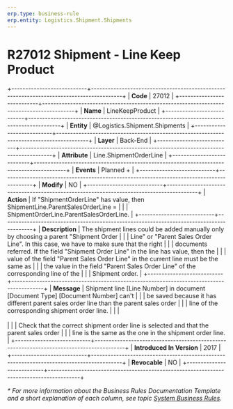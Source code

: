 ```yaml
---
erp.type: business-rule
erp.entity: Logistics.Shipment.Shipments
---
```


# R27012 Shipment - Line Keep Product
+---------------------------+-----------------------------------------------------------------------------------------+
| **Code**                  | 27012                                                                                   |
+---------------------------+-----------------------------------------------------------------------------------------+
| **Name**                  | LineKeepProduct                                                                         |
+---------------------------+-----------------------------------------------------------------------------------------+
| **Entity**                | @Logistics.Shipment.Shipments                                                           |
+---------------------------+-----------------------------------------------------------------------------------------+
| **Layer**                 | Back-End                                                                                |
+---------------------------+-----------------------------------------------------------------------------------------+
| **Attribute**             | Line.ShipmentOrderLine                                                                  |
+---------------------------+-----------------------------------------------------------------------------------------+
| **Events**                | Planned +                                                                               |
+---------------------------+-----------------------------------------------------------------------------------------+
| **Modify**                | NO                                                                                      |
+---------------------------+-----------------------------------------------------------------------------------------+
| **Action**                | If \"ShipmentOrderLine\" has value, then ShipmentLine.ParentSalesOrderLine =            |
|                           | ShipmentOrderLine.ParentSalesOrderLine.                                                 |
+---------------------------+-----------------------------------------------------------------------------------------+
| **Description**           | The shipment lines could be added manually only by choosing a parent "Shipment Order    |
|                           | Line" or "Parent Sales Order Line". In this case, we have to make sure that the right   |
|                           | documents referred. If the field "Shipment Order Line" in the line has value, then the  |
|                           | value of the field "Parent Sales Order Line" in the current line must be the same as    |
|                           | the value in the field "Parent Sales Order Line" of the corresponding line of the       |
|                           | Shipment order.                                                                         |
+---------------------------+-----------------------------------------------------------------------------------------+
| **Message**               | Shipment line \[Line Number\] in document \[Document Type\] \[Document Number\] can\'t  |
|                           | be saved because it has different parent sales order line than the parent sales order   |
|                           | line of the corresponding shipment order line.                                          |
|                           | <br/><br/>                                                                              |
|                           | Check that the correct shipment order line is selected and that the parent sales order  |
|                           | line is the same as the one in the shipment order line.                                 |
+---------------------------+-----------------------------------------------------------------------------------------+
| **Introduced In Version** | 2017                                                                                    |
+---------------------------+-----------------------------------------------------------------------------------------+
| **Revocable**             | NO                                                                                      |
+---------------------------+-----------------------------------------------------------------------------------------+

*\* For more information about the Business Rules Documentation Template and a short explanation of each column, see
topic [System Business Rules](../templates/template-description-system-business-rules.md).*
